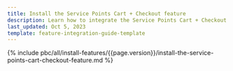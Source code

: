 ```yaml
---
title: Install the Service Points Cart + Checkout feature
description: Learn how to integrate the Service Points Cart + Checkout feature into your project
last_updated: Oct 5, 2023
template: feature-integration-guide-template
---
```


{% include pbc/all/install-features/{{page.version}}/install-the-service-points-cart-checkout-feature.md %} <!-- To edit, see /_includes/pbc/all/install-features/202311.0/install-the-service-points-cart-checkout-feature.md -->
